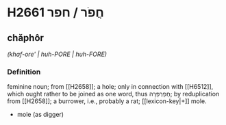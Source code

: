 # H2661 חֲפֹר / חפר

## chăphôr

_(khaf-ore' | huh-PORE | huh-FORE)_

### Definition

feminine noun; from [[H2658]]; a hole; only in connection with [[H6512]], which ought rather to be joined as one word, thus חַפַרְפֵּרָה; by reduplication from [[H2658]]; a burrower, i.e., probably a rat; [[lexicon-key|+]] mole.

- mole (as digger)
